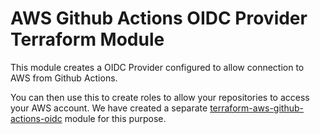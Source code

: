 # AWS Github Actions OIDC Provider Terraform Module

This module creates a OIDC Provider configured to allow connection to AWS from Github Actions.

You can then use this to create roles to allow your repositories to access your AWS account.
We have created a separate [terraform-aws-github-actions-oidc](https://github.com/armakuni/terraform-aws-github-actions-oidc) module for this purpose.

<!-- BEGIN_TF_DOCS -->
<!-- END_TF_DOCS -->
